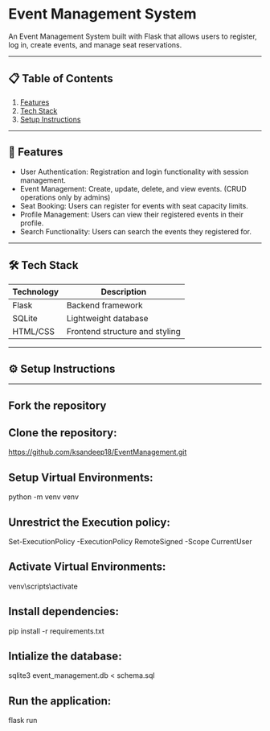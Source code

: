 # Event Management System 

An Event Management System built with Flask that allows users to register, log in, create events, and manage seat reservations.

---

## 📋 Table of Contents
1. [Features](#features)
2. [Tech Stack](#tech-stack)
3. [Setup Instructions](#setup-instructions)

---

## 🚀 Features
- User Authentication: Registration and login functionality with session management.
- Event Management: Create, update, delete, and view events. (CRUD operations only by admins)
- Seat Booking: Users can register for events with seat capacity limits.
- Profile Management: Users can view their registered events in their profile.
- Search Functionality: Users can search the events they registered for.

---

## 🛠️ Tech Stack
| Technology  | Description                     |
|-------------|---------------------------------|
| Flask       | Backend framework              |
| SQLite      | Lightweight database           |
| HTML/CSS    | Frontend structure and styling |

---

## ⚙️ Setup Instructions

---

## Fork the repository

## Clone the repository:
https://github.com/ksandeep18/EventManagement.git

## Setup Virtual Environments:
python -m venv venv 

## Unrestrict the Execution policy:
Set-ExecutionPolicy -ExecutionPolicy RemoteSigned -Scope CurrentUser

## Activate Virtual Environments:
venv\scripts\activate

## Install dependencies:
pip install -r requirements.txt

## Intialize the database:
sqlite3 event_management.db < schema.sql

## Run the application:
flask run



